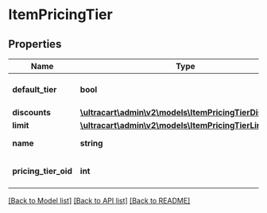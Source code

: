 # ItemPricingTier

## Properties
Name | Type | Description | Notes
------------ | ------------- | ------------- | -------------
**default_tier** | **bool** | True if this is the default tier | [optional] 
**discounts** | [**\ultracart\admin\v2\models\ItemPricingTierDiscount[]**](ItemPricingTierDiscount.md) | Discounts | [optional] 
**limit** | [**\ultracart\admin\v2\models\ItemPricingTierLimit**](ItemPricingTierLimit.md) |  | [optional] 
**name** | **string** | Pricing tier name | [optional] 
**pricing_tier_oid** | **int** | Pricing tier object identifier | [optional] 

[[Back to Model list]](../README.md#documentation-for-models) [[Back to API list]](../README.md#documentation-for-api-endpoints) [[Back to README]](../README.md)


